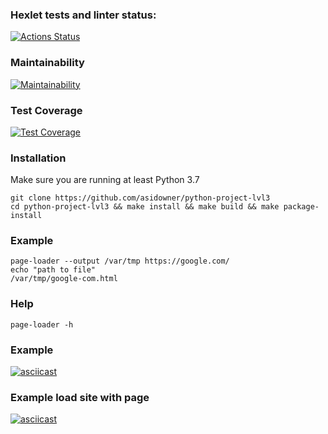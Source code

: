 ### Hexlet tests and linter status:
[![Actions Status](https://github.com/asidowner/python-project-lvl3/workflows/hexlet-check/badge.svg)](https://github.com/asidowner/python-project-lvl3/actions)

### Maintainability
[![Maintainability](https://api.codeclimate.com/v1/badges/fcfcec0a358189655fa8/maintainability)](https://codeclimate.com/github/asidowner/python-project-lvl3/maintainability)

### Test Coverage
[![Test Coverage](https://api.codeclimate.com/v1/badges/fcfcec0a358189655fa8/test_coverage)](https://codeclimate.com/github/asidowner/python-project-lvl3/test_coverage)

### Installation
Make sure you are running at least Python 3.7

```commandline
git clone https://github.com/asidowner/python-project-lvl3
cd python-project-lvl3 && make install && make build && make package-install
```

### Example

```commandline
page-loader --output /var/tmp https://google.com/
echo "path to file"
/var/tmp/google-com.html
```

### Help

```commandline
page-loader -h
```


### Example
[![asciicast](https://asciinema.org/a/JoyAFaUbimoNdnjaFSqBRcOqt.svg)](https://asciinema.org/a/JoyAFaUbimoNdnjaFSqBRcOqt)

### Example load site with page
[![asciicast](https://asciinema.org/a/dYyyTlCKhOweP13L3ieafyXTl.svg)](https://asciinema.org/a/dYyyTlCKhOweP13L3ieafyXTl)